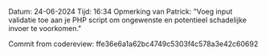Datum: 24-06-2024
Tijd: 16:34
Opmerking van Patrick: "Voeg input validatie toe aan je PHP script om ongewenste en potentieel schadelijke invoer te voorkomen."

Commit from codereview: ffe36e6a1a62bc4749c5303f4c578a3e42c60692